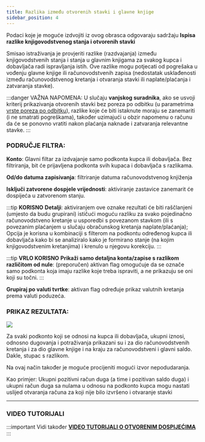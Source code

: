 ```yaml
---
title: Razlika između otvorenih stavki i glavne knjige
sidebar_position: 4
---
```


Podaci koje je moguće izdvojiti iz ovog obrasca odgovaraju sadržaju **Ispisa razlike knjigovodstvenog stanja i otvorenih stavki**

Smisao istraživanja je provjeriti razlike (razdvajanja) između knjigovodstvenih stanja i stanja u glavnim knjigama za svakog kupca i dobavljača radi ispravljanja istih. Ove razlike mogu potjecati od pogrešaka u vođenju glavne knjige ili računovodstvenih zapisa (nedostatak usklađenosti između računovodstvenog kretanja i otvaranja stavki ili naplate/plaćanja i zatvaranja stavke).

:::danger VAŽNA NAPOMENA:
U slučaju **vanjskog suradnika**, ako se usvoji kriterij prikazivanja otvorenih stavki bez poreza po odbitku (u parametrima [vrste poreza po odbitku](/docs/configurations/tables/finance/withholding-tax-types)), razlike koje će biti istaknute moraju se zanemariti (i ne smatrati pogreškama), također uzimajući u obzir napomenu o računu da će se ponovno vratiti nakon plaćanja naknade i zatvaranja relevantne stavke.
:::


### **PODRUČJE FILTRA**:

**Konto**: Glavni filtar za izdvajanje samo podkonta kupca ili dobavljača. Bez filtriranja, bit će prijavljena podkonta svih kupaca i dobavljača s razlikama.

**Od/do datuma zapisivanja**: filtriranje datuma računovodstvenog knjiženja

**Isključi zatvorene dospjele vrijednosti**: aktiviranje zastavice zanemarit će dospijeća u zatvorenom stanju.

:::tip **KORISNO**
**Detalji**: aktiviranjem ove oznake rezultati će biti raščlanjeni (umjesto da budu grupirani) ističući moguću razliku za svako pojedinačno računovodstveno kretanje u usporedbi s povezanom stavkom (ili s povezanim plaćanjem u slučaju obračunskog kretanja naplate/plaćanja); Opcija je korisna u kombinaciji s filterom na podkontu određenog kupca ili dobavljača kako bi se analiziralo kako je formirano stanje (na kojim knjigovodstvenim kretanjima) i krenulo u njegovu korekciju.
:::

:::tip **VRLO KORISNO**
**Prikaži samo detaljna konta/zapise s razlikom različitom od nule**: (preporučen) aktivan flag omogućuje da se označe samo podkonta koja imaju razlike koje treba ispraviti, a ne prikazuju se oni koji su točni.
:::

**Grupiraj po valuti tvrtke**: aktivan flag određuje prikaz valutnih kretanja prema valuti poduzeća. 

### **PRIKAZ REZULTATA**:

![](/img/it-it/finance-area/maturity-values/maturity-values/difference-between-maturity-value-and-ledger-balance/image1.png)

Za svaki podkonto koji se odnosi na kupca ili dobavljača, ukupni iznosi, odnosno dugovanja i potraživanja prikazani su i za dio računovodstvenih kretanja i za dio glavne knjige i na kraju za računovodstveni i glavni saldo. Dakle, stupac s razlikom.

Na ovaj način također je moguće procijeniti mogući izvor nepodudaranja.

Kao primjer: Ukupni pozitivni račun duga (a time i pozitivan saldo duga) i ukupni račun duga sa nulama u odnosu na podkonto kupca mogu nastati uslijed otvaranja računa za koji nije bilo izvršeno i otvaranje stavki 

---

### **VIDEO TUTORIJALI**

:::important Vidi također
[**VIDEO TUTORIJALI O OTVORENIM DOSPIJEĆIMA**](/docs/video/finance/intro)
:::

